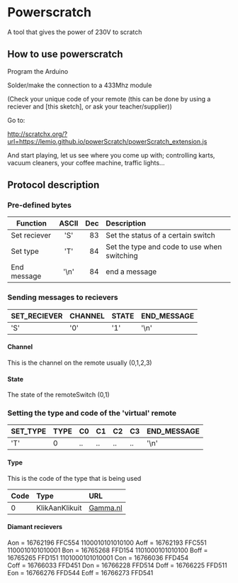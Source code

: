 # Powerscratch
A tool that gives the power of 230V to scratch

## How to use powerscratch

Program the Arduino

Solder/make the connection to a 433Mhz module


[logo]:  https://lemio.github.io/powerScratch/images/powerScratch_3.jpg "KlikAanKlikUit (KAKU)"
[logo]:  https://lemio.github.io/powerScratch/images/powerScratch_2.jpg "Promax"
[logo]:  https://lemio.github.io/powerScratch/images/powerScratch_1.jpg "FHT-7901 Diamant"

(Check your unique code of your remote (this can be done by using a reciever and [this sketch], or ask your teacher/supplier))

Go to:

http://scratchx.org/?url=https://lemio.github.io/powerScratch/powerScratch_extension.js

And start playing, let us see where you come up with; controlling karts, vacuum cleaners, your coffee machine, traffic lights...

## Protocol description

### Pre-defined bytes

| Function      | ASCII         | Dec   | Description |
| ------------- |:-------------:| -----:|:---|
| Set reciever  | 'S'           | 83    |Set the status of a certain switch|
| Set type      | 'T'           | 84    |Set the type and code to use when switching|
| End message   | '\n'          | 84    |end a message|

### Sending messages to recievers

|SET_RECIEVER|CHANNEL|STATE|END_MESSAGE|
|:---    |:---  |:---|:--         |
|'S'     |'0'   |'1' |'\n'       |

#### Channel
This is the channel on the remote usually (0,1,2,3)

#### State
The state of the remoteSwitch (0,1)

### Setting the type and code of the 'virtual' remote

|SET_TYPE|TYPE|C0|C1|C2|C3|END_MESSAGE|
|:---      |:---  |:---|:----|:---|:---|:---         |
|'T'     |0   |..|..|..|..|'\n'       |

#### Type
This is the code of the type that is being used

| Code | Type | URL |
|:---|:---|:---|
|0|KlikAanKlikuit|[Gamma.nl](https://www.gamma.nl/assortiment/klikaanklikuit-schakelset-apa3-1500r/p/B364802?q=fh_location%3d%2f%2fcatalog01%2fnl_NL%2f%24s%3dklikaanklikuit%2fcategories%3C%7bcatalog01_catverlichting%7d%2ffh_item_type%3E%7bproduct%7d%26fh_start_index%3d0%26fh_view_size%3d20%26fh_refview%3dsearch%26fh_lister_pos%3d1%26date_time%3d20170125T000000%26fh_modification%3d%26fh_sort%3d-online_status%252C-%2524r1%26fh_secondid%3db_product_b021364802)


#### Diamant recievers

Aon = 16762196      FFC554  1100010101010100
Aoff = 16762193     FFC551  1100010101010001
Bon = 16765268      FFD154  1101000101010100
Boff = 16765265     FFD151  1101000101010001
Con = 16766036      FFD454  
Coff = 16766033     FFD451
Don = 16766228      FFD514
Doff = 16766225     FFD511
Eon = 16766276      FFD544
Eoff = 16766273     FFD541